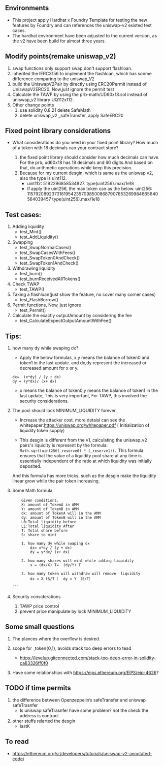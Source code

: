 
## Environments 
* This project apply Hardhat x Foundry Template for testing the new features by Foundry and can references the uniswap-v2 existed test cases.
* The hardhat environment have been adjusted to the current version, as the v2 have been build for almost three years.

## Modify points(remake uniswap_v2)
1. swap functions only support swap,don't support flashloan. 
2. inherited the IERC3156 to implement the flashloan, which has sonme difference comparing to the uniswap_V2
3. build the UniswapV2Pair by directly using ERC20Permit instead of UniswapV2ERC20. Now,just ignore the permit test
4. Calculate the TAWP by using the prb-math/UD60x18.sol instead of uniswap_v2 library UQ112x112. 
5. Other change points
    1.  use solidity 0.8.21  delete SafeMath
    2.  delete uniswap_v2 _safeTransfer, apply SafeERC20

## Fixed point library considerations
* What considerations do you need in your fixed point library? How much of a token with 18 decimals can your contract store?

    1. the fixed point library should consider how much decimals can have. For the prb, ud60x18 has 18 decimals and 60 digits.And based on that, do arithmetic operations while keep this precision. 
    2. Because for my current desgin, which is same as the uniswap v2, also the type is uint112.
       * uint112: 5192296858534827.     type(uint256).max/1e18
       * If apply the uint256, the max token can as the below.
       uint256: 115792089237316195423570985008687907853269984665640564039457                         type(uint256).max/1e18



## Test cases:
1. Adding liquidity
    * test_Mint()
    * test_AddLiquidity()
2. Swapping
    * test_SwapNormalCases()
    * test_SwapCasesWithFees()
    * test_SwapToken0AndCheck()
    * test_SwapToken1AndCheck()
3. Withdrawing liquidity
    * test_burn() 
    * test_burnReceivedAllTokens()
4. Check TWAP
    * test_TAWP()
5. Taking a flashloan(just show the feature, no cover many corner cases)
    * test_FlashBorrow()
6. Permit functions, Now, just ignore
    * test_Permit() 
7. Calculate the exactly outputAmount by considering the fee 
    * test_CalculateExpectOutputAmountWithFee()


## Tips:
1. how many dy while swaping dx?
    
    * Apply the below formulas, x,y means the balance of token0 and token1 in the last update. and dx,dy represent the increased or decreased amount 
    for x or y.

    ```
    dx=  (x*dy) / (y + dx)
    dy = (y*dx)/ (x+ dx)

    ```

    * x means the balance of token0,y means the balance of token1 in the last update, This is very important, For TAWP, this involved the security considerations.

2. The pool should lock MINIMUM_LIQUIDITY forever.

    * Increase the attacker cost. more detaisl can see the whitepaper:https://uniswap.org/whitepaper.pdf ( Initialization of liquidity token supply)

    * This desgin is different from the v1, calculating the uniswap_v2 pairs's liquidity is represent by the formula: ```Math.sqrt(uint256(_reserve0) * (_reserve1)).```
    This formula ensures that the value of a liquidity pool share at any time is essentially independent of the ratio at which liquidity was initially deposited.
    
    And this formula has more tricks, such as the desgin make the liquidity  linear grow while the pair token increasing.

3. Some Math formula 

    ````
        Given conditions。 
        X: amount of TokenA in AMM
        Y: amount of TokenB in AMM
        dx: amount of TokenA will in the AMM
        dy: amount of TokenB will in the AMM
        L0:Total liquidity before
        L1:Total liquidity After
        T: Total share before
        S: share to mint

        1. how many dy while swaping dx
            dx= x*dy / (y + dx)
            dy = y*dx/ (x+ dx)
            
        2. how many shares will mint while adding liquidity 
            s = (dx/X) T=  (dy/Y) T

        3. how many token will withdraw will remove  liquidity
            dx = X (S/T )  dy = Y （S/T）

    ```

4. Security considerations  
    1. TAWP price control
    2. prevent price manipulate by  lock MINIMUM_LIQUIDITY 

## Some small questions
1.  The plances where the overflow is desired.
2.  scope for _token{0,1}, avoids stack too deep errors
    to tead
    * https://levelup.gitconnected.com/stack-too-deep-error-in-solidity-ca83326ff0f0

3. Have some relationships with https://eips.ethereum.org/EIPS/eip-4626?

## TODO if time permits
1.  the difference between Openzeppelin’s safeTransfer and uniswap safeTrasnfer
    * Is uniswap safeTrasnfer have some problem?  not the check the address is contract
2. other stuffs relarted the desgin
    * lastK

## To read
* https://ethereum.org/sr/developers/tutorials/uniswap-v2-annotated-code/




